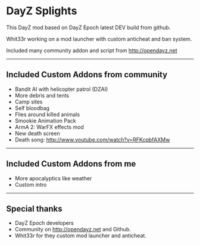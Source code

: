 
**DayZ Splights**
===================

This DayZ mod based on DayZ Epoch latest DEV build from github.

Whit33r working on a mod launcher with custom anticheat and ban system.

Included many community addon and script from http://opendayz.net

-------------------------------------
Included Custom Addons from community
-------------------------------------

* Bandit AI with helicopter patrol (DZAI)
* More debris and tents
* Camp sites
* Self bloodbag
* Flies around killed animals
* Smookie Animation Pack
* ArmA 2: WarFX effects mod
* New death screen
* Death song: http://www.youtube.com/watch?v=RFKcpbfAXMw

-------------------------------------
Included Custom Addons from me
-------------------------------------

* More apocalyptics like weather
* Custom intro

--------------------------
Special thanks
--------------------------

* DayZ Epoch developers
* Community on http://opendayz.net and Github.
* Whit33r for they custom mod launcher and anticheat.